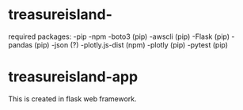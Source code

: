 # treasureisland-

required packages:
-pip
-npm
-boto3 (pip)
-awscli (pip)
-Flask (pip)
-pandas (pip)
-json (?)
-plotly.js-dist (npm)
-plotly (pip)
-pytest (pip)
# treasureisland-app
This is created in flask web framework.
